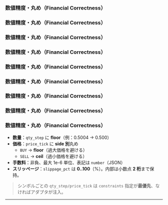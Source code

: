 <!-- AUTODOC:BEGIN mode=file_content path_globs=docs/_partials/apis/Do-Layer-Contract/07_financial_correctness.md title="数値精度・丸め（Financial Correctness）" -->
### 数値精度・丸め（Financial Correctness）

<!-- AUTODOC:BEGIN mode=file_content path_globs=docs/_partials/apis/Do-Layer-Contract/07_financial_correctness.md title="数値精度・丸め（Financial Correctness）" -->
### 数値精度・丸め（Financial Correctness）

<!-- AUTODOC:BEGIN mode=file_content path_globs=docs/_partials/apis/Do-Layer-Contract/07_financial_correctness.md title="数値精度・丸め（Financial Correctness）" -->
### 数値精度・丸め（Financial Correctness）

<!-- AUTODOC:BEGIN mode=file_content path_globs=docs/_partials/apis/Do-Layer-Contract/07_financial_correctness.md title="数値精度・丸め（Financial Correctness）" -->
### 数値精度・丸め（Financial Correctness）

<!-- AUTODOC:BEGIN mode=file_content path_globs=docs/_partials/apis/Do-Layer-Contract/07_financial_correctness.md title="数値精度・丸め（Financial Correctness）" -->
### 数値精度・丸め（Financial Correctness）

<!-- AUTODOC:BEGIN mode=file_content path_globs=docs/_partials/apis/Do-Layer-Contract/07_financial_correctness.md title="数値精度・丸め（Financial Correctness）" -->
### 数値精度・丸め（Financial Correctness）

<!-- AUTODOC:BEGIN mode=file_content path_globs=docs/_partials/apis/Do-Layer-Contract/07_financial_correctness.md title="数値精度・丸め（Financial Correctness）" -->
### 数値精度・丸め（Financial Correctness）

<!-- AUTODOC:BEGIN mode=file_content path_globs=docs/_partials/apis/Do-Layer-Contract/07_financial_correctness.md title="数値精度・丸め（Financial Correctness）" -->
### 数値精度・丸め（Financial Correctness）

<!-- AUTODOC:BEGIN mode=file_content path_globs=docs/_partials/apis/Do-Layer-Contract/07_financial_correctness.md title="数値精度・丸め（Financial Correctness）" -->
### 数値精度・丸め（Financial Correctness）

- **数量**：`qty_step` に **floor**（例：0.5004 → 0.500）  
- **価格**：`price_tick` に **side 別**丸め  
  - `BUY` → **floor**（過大価格を避ける）  
  - `SELL` → **ceil**（過小価格を避ける）  
- **手数料**：非負、最大 1e-6 単位、表記は `number`（JSON）  
- **スリッページ**：`slippage_pct` は **0..100**（%）。内部は小数点 **2 桁**まで保持。

> シンボルごとの `qty_step/price_tick` は `constraints` 指定が**最優先**、なければアダプタが注入。

---
<!-- AUTODOC:END -->
